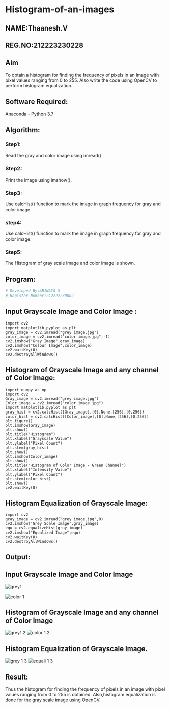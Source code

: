 # Histogram-of-an-images
## NAME:Thaanesh.V
## REG.NO:212223230228
## Aim
To obtain a histogram for finding the frequency of pixels in an Image with pixel values ranging from 0 to 255. Also write the code using OpenCV to perform histogram equalization.

## Software Required:
Anaconda - Python 3.7

## Algorithm:
### Step1:
Read the gray and color image using imread()

### Step2:
Print the image using imshow().



### Step3:
Use calcHist() function to mark the image in graph frequency for gray and color image.

### step4:
Use calcHist() function to mark the image in graph frequency for gray and color image.

### Step5:
The Histogram of gray scale image and color image is shown.


## Program:
```python
# Developed By:ABINAYA S
# Register Number:212222230002
```
## Input Grayscale Image and Color Image :
```
import cv2
import matplotlib.pyplot as plt
gray_image = cv2.imread("grey image.jpg")
color_image = cv2.imread("color image.jpg",-1)
cv2.imshow("Gray Image",gray_image)
cv2.imshow("Colour Image",color_image)
cv2.waitKey(0)
cv2.destroyAllWindows()
```
## Histogram of Grayscale Image and any channel of Color Image:
```
import numpy as np
import cv2
Gray_image = cv2.imread("grey image.jpg")
Color_image = cv2.imread("color image.jpg")
import matplotlib.pyplot as plt
gray_hist = cv2.calcHist([Gray_image],[0],None,[256],[0,256])
color_hist = cv2.calcHist([Color_image],[0],None,[256],[0,256])
plt.figure()
plt.imshow(Gray_image)
plt.show()
plt.title("Histogram")
plt.xlabel("Grayscale Value")
plt.ylabel("Pixel Count")
plt.stem(gray_hist)
plt.show()
plt.imshow(Color_image)
plt.show()
plt.title("Histogram of Color Image - Green Channel")
plt.xlabel("Intensity Value")
plt.ylabel("Pixel Count")
plt.stem(color_hist)
plt.show()
cv2.waitKey(0)
```
## Histogram Equalization of Grayscale Image:
```
import cv2
gray_image = cv2.imread("grey image.jpg",0)
cv2.imshow('Grey Scale Image',gray_image)
equ = cv2.equalizeHist(gray_image)
cv2.imshow("Equalized Image",equ)
cv2.waitKey(0)
cv2.destroyAllWindows()
```
## Output:
## Input Grayscale Image and Color Image
![grey1](https://github.com/abinayasangeetha/Histogram-of-an-images/assets/119393675/09b729df-2bdb-4432-81d6-1d5b8452b029)

![color 1](https://github.com/abinayasangeetha/Histogram-of-an-images/assets/119393675/2c4740b9-e173-4f30-bbfe-a7a6d52c2f2d)


## Histogram of Grayscale Image and any channel of Color Image
![grey1 2](https://github.com/abinayasangeetha/Histogram-of-an-images/assets/119393675/674d54e5-c151-4a34-8bce-f34a8e1e88b9)
![color 1 2](https://github.com/abinayasangeetha/Histogram-of-an-images/assets/119393675/bcd899d6-7278-469c-8140-8b38cb008cfe)

## Histogram Equalization of Grayscale Image.
![grey 1 3](https://github.com/abinayasangeetha/Histogram-of-an-images/assets/119393675/555fce14-db57-4128-b06e-b9fb4172e3fe)
![equali 1 3](https://github.com/abinayasangeetha/Histogram-of-an-images/assets/119393675/7267ff7b-b679-46c0-827b-167f07ec0c3e)



## Result: 
Thus the histogram for finding the frequency of pixels in an image with pixel values ranging from 0 to 255 is obtained. Also,histogram equalization is done for the gray scale image using OpenCV.

